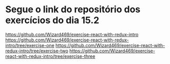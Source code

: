 # Segue o link do repositório dos exercícios do dia 15.2

https://github.com/Wizard469/exercise-react-with-redux-intro
https://github.com/Wizard469/exercise-react-with-redux-intro/tree/exercise-one
https://github.com/Wizard469/exercise-react-with-redux-intro/tree/exercise-two
https://github.com/Wizard469/exercise-react-with-redux-intro/tree/exercise-three
